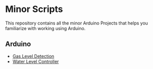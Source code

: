 # Minor Scripts

This repository contains all the minor Arduino Projects that helps you familiarize with working using Arduino. 


## Arduino

- [Gas Level Detection](https://github.com/prathimacode-hub/IoT-Spot/tree/main/Minor%20Scripts/Arduino/Gas%20Leakage%20Detection)
- [Water Level Controller](https://github.com/prathimacode-hub/IoT-Spot/tree/main/Minor%20Scripts/Arduino/Water%20Level%20Controller)

